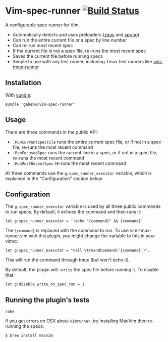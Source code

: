 # Vim-spec-runner [![Build Status](https://travis-ci.org/gabebw/vim-spec-runner.svg?branch=master)](https://travis-ci.org/gabebw/vim-spec-runner)

A configurable spec runner for Vim.

* Automatically detects and uses preloaders ([zeus] and [spring])
* Can run the entire current file or a spec by line number
* Can re-run most recent spec
* If the current file is not a spec file, re-runs the most recent spec
* Saves the current file before running specs
* Simple to use with any test runner, including Tmux test runners like
  [vim-tmux-runner]

[zeus]: https://github.com/burke/zeus
[spring]: https://github.com/rails/spring
[vim-tmux-runner]: https://github.com/christoomey/vim-tmux-runner

## Installation

With [vundle](https://github.com/gmarik/Vundle.vim):

    Bundle 'gabebw/vim-spec-runner'

## Usage

There are three commands in the public API:

* `:RunCurrentSpecFile` runs the entire current spec file, or if not in a spec
  file, re-runs the most recent command
* `:RunFocusedSpec` runs the current line in a spec, or if not in a spec file,
  re-runs the most recent command
* `:RunMostRecentSpec` re-runs the most recent command

All three commands use the `g:spec_runner_executor` variable, which is explained
in the "Configuration" section below.

## Configuration

The `g:spec_runner_executor` variable is used by all three public commands to
run specs. By default, it echoes the command and then runs it:

    let g:spec_runner_executor = '!echo "{command}" && {command}'

The `{command}` is replaced with the command to run. To use vim-tmux-runner.vim with this
plugin, you might change the variable to this in your vimrc:

    let g:spec_runner_executor = "call VtrSendCommand('{command}')".

This will run the command through tmux (but won't echo it).

By default, the plugin will `:write` the spec file before running it. To disable
that:

    let g:disable_write_on_spec_run = 1

## Running the plugin's tests

    rake

If you get errors on OSX about `Vimrunner`, try installing MacVim then re-running the specs:

    $ brew install macvim
